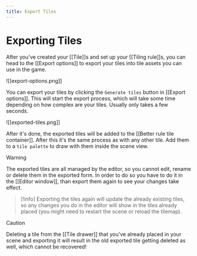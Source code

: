 ```yaml
---
title: Export Tiles
---
```

# Exporting Tiles

After you've created your [[Tile]]s and set up your [[Tiling rule]]s, you can head to the [[Export options]] to export your tiles into tile assets you can use in the game.

![[export-options.png]]

You can export your tiles by clicking the `Generate tiles` button in [[Export options]]. This will start the export process, which will take some time depending on how complex are your tiles. Usually only takes a few seconds.

![[exported-tiles.png]]

After it's done, the exported tiles will be added to the [[Better rule tile container]]. After this it's the same process as with any other tile. Add them to a `tile palette` to draw with them inside the scene view.

> [!warning]
> The exported tiles are all managed by the editor, so you cannot edit, rename or delete them in the exported form. In order to do so you have to do it in the [[Editor window]], than export them again to see your changes take effect.

> [!info]
> Exporting the tiles again will update the already existing tiles, so any changes you do in the editor will show in the tiles already placed (you might need to restart the scene or reload the tilemap).

> [!caution]
> Deleting a tile from the [[Tile drawer]] that you've already placed in your scene and exporting it will result in the old exported tile getting deleted as well, which cannot be recovered!
